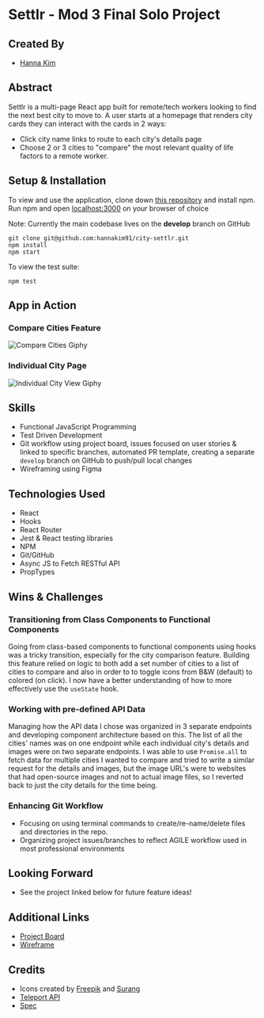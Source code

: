 # Settlr - Mod 3 Final Solo Project

## Created By
- [Hanna Kim](https://github.com/hannakim91)

## Abstract
Settlr is a multi-page React app built for remote/tech workers looking to find the next best city to move to. A user starts at a homepage that renders city cards they can interact with the cards in 2 ways:
- Click city name links to route to each city's details page
- Choose 2 or 3 cities to "compare" the most relevant quality of life factors to a remote worker.

## Setup & Installation
To view and use the application, clone down [this repository](git@github.com:hannakim91/city-settlr.git) and install npm. Run npm and open [localhost:3000](localhost:3000) on your browser of choice

Note: Currently the main codebase lives on the **develop** branch on GitHub
```
git clone git@github.com:hannakim91/city-settlr.git
npm install
npm start
```
To view the test suite:
```
npm test
```

## App in Action
### Compare Cities Feature
![Compare Cities Giphy](https://media.giphy.com/media/BLBiIdDir52iVpJ8x5/giphy.gif)
### Individual City Page
![Individual City View Giphy](https://media.giphy.com/media/a4tdWVIyqIa86lLFaK/giphy.gif)

## Skills
- Functional JavaScript Programming
- Test Driven Development
- Git workflow using project board, issues focused on user stories & linked to specific branches, automated PR template, creating a separate `develop` branch on GitHub to push/pull local changes 
- Wireframing using Figma

## Technologies Used
- React
- Hooks
- React Router
- Jest & React testing libraries
- NPM
- Git/GitHub
- Async JS to Fetch RESTful API
- PropTypes

## Wins & Challenges
### Transitioning from Class Components to Functional Components
Going from class-based components to functional components using hooks was a tricky transition, especially for the city comparison feature. 
Building this feature relied on logic to both add a set number of cities to a list of cities to compare and also in order to to toggle icons from B&W (default) to colored (on click). I now have a better understanding of how to more effectively use the `useState` hook.
### Working with pre-defined API Data
Managing how the API data I chose was organized in 3 separate endpoints and developing component architecture based on this. 
The list of all the cities' names was on one endpoint while each individual city's details and images were on two separate endpoints. I was able to use `Promise.all` to fetch data for multiple cities I wanted to compare and tried to write a similar request for the details and images, but the image URL's were to websites that had open-source images and not to actual image files, so I reverted back to just the city details for the time being.
### Enhancing Git Workflow
- Focusing on using terminal commands to create/re-name/delete files and directories in the repo.
- Organizing project issues/branches to reflect AGILE workflow used in most professional environments

## Looking Forward
- See the project linked below for future feature ideas!

## Additional Links
- [Project Board](https://github.com/hannakim91/city-settlr/projects/1)
- [Wireframe](https://www.figma.com/file/a9ncSEEXTjgllnlgJFrYe5/Wireframe?node-id=0%3A1)


## Credits
- Icons created by [Freepik](http://www.freepik.com/) and [Surang](https://www.flaticon.com/free-icon/balance_2942830)
- [Teleport API](https://developers.teleport.org/api/getting_started/#search_name)
- [Spec](https://frontend.turing.io/projects/module-3/binary-challenge.html)
